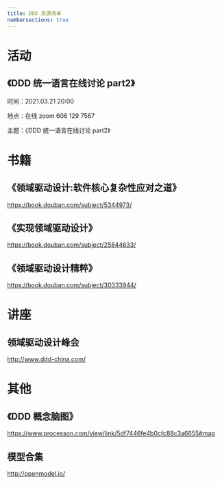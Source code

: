 ```yaml
---
title: DDD 资源清单
numbersections: true
---
```


# 活动

## 《DDD 统一语言在线讨论 part2》

时间：2021.03.21 20:00 

地点：在线 zoom 606 129 7567

主题：《DDD 统一语言在线讨论 part2》

# 书籍

## 《领域驱动设计:软件核心复杂性应对之道》

https://book.douban.com/subject/5344973/

## 《实现领域驱动设计》

https://book.douban.com/subject/25844633/

## 《领域驱动设计精粹》

https://book.douban.com/subject/30333944/

# 讲座

## 领域驱动设计峰会

http://www.ddd-china.com/

# 其他

## 《DDD 概念脑图》

https://www.processon.com/view/link/5df7446fe4b0cfc88c3a6655#map

## 模型合集
http://openmodel.io/
